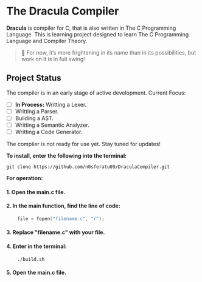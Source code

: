 # The Dracula Compiler

**Dracula** is compiler for C, that is also written in The C Programming Language. 
This is learning project designed to learn The C Programming Language and Compiler Theory.

> 🧛 For now, it’s more frightening in its name than in its possibilities, but work on it is in full swing!

## Project Status 

The compiler is in an early stage of active development. Current Focus:

- [ ] **In Process:** Writting a Lexer.
- [ ] Writting a Parser.
- [ ] Building a AST.
- [ ] Writting a Semantic Analyzer.
- [ ] Writting a Code Generator.

The compiler is not ready for use yet. Stay tuned for updates!

**To install, enter the following into the terminal:**

```Shell
git clone https://github.com/n0sferatu09/DraculaCompiler.git

```

**For operation:**
####  1. Open the main.c file.

####  2. In the main function, find the line of code:

```C
    file = fopen("filename.c", "r");
```

#### 3. Replace "filename.c" with your file.

#### 4. Enter in the terminal:

```Shell
    ./build.sh
```

#### 5. Open the main.c file.
